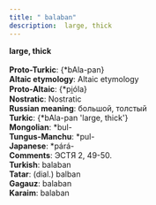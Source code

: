```yaml
---
title: " balaban"
description:  large, thick
---
```

<strong> large, thick</strong><br><br>
<strong>Proto-Turkic</strong>:  {*bAla-pan}<br>
<strong>Altaic etymology</strong>:  Altaic etymology<br>
<strong> Proto-Altaic</strong>:  {*pi̯óla}<br>
<strong>Nostratic</strong>:  Nostratic<br>
<strong>Russian meaning</strong>:  большой, толстый<br>
<strong>Turkic</strong>:  {*bAla-pan 'large, thick'}<br>
<strong>Mongolian</strong>:  *bul-<br>
<strong>Tungus-Manchu</strong>:  *pul-<br>
<strong>Japanese</strong>:  *párá-<br>
<strong>Comments</strong>:  ЭСТЯ 2, 49-50.<br>
<strong>Turkish</strong>:  balaban<br>
<strong>Tatar</strong>:  (dial.) balban<br>
<strong>Gagauz</strong>:  balaban<br>
<strong>Karaim</strong>:  balaban<br>


